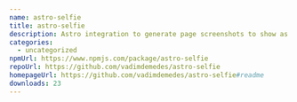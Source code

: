 ```yaml
---
name: astro-selfie
title: astro-selfie
description: Astro integration to generate page screenshots to show as Open Graph images
categories:
  - uncategorized
npmUrl: https://www.npmjs.com/package/astro-selfie
repoUrl: https://github.com/vadimdemedes/astro-selfie
homepageUrl: https://github.com/vadimdemedes/astro-selfie#readme
downloads: 23
---
```

